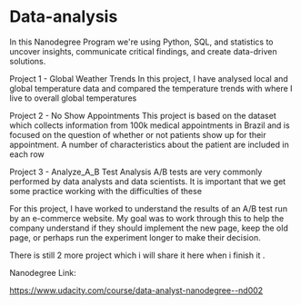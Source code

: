 # Data-analysis
In this Nanodegree Program we're using Python, SQL, and statistics to uncover insights, communicate critical findings, and create data-driven solutions.

Project 1 - Global Weather Trends
In this project, I have analysed local and global temperature data and compared the temperature trends with where I live to overall global temperatures

Project 2 - No Show Appointments
This project is based on the dataset which collects information from 100k medical appointments in Brazil and is focused on the question of whether or not patients show up for their appointment. A number of characteristics about the patient are included in each row

Project 3 - Analyze_A_B Test Analysis
A/B tests are very commonly performed by data analysts and data scientists. It is important that we get some practice working with the difficulties of these

For this project, I have worked to understand the results of an A/B test run by an e-commerce website. My goal was to work through this to help the company understand if they should implement the new page, keep the old page, or perhaps run the experiment longer to make their decision.


There is still 2 more project which i will share it here when i finish it . 

Nanodegree Link:

https://www.udacity.com/course/data-analyst-nanodegree--nd002
